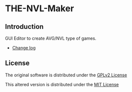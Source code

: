 # THE-NVL-Maker

## Introduction
GUI Editor to create AVG/NVL type of games.

- [Change log](https://github.com/Watunder/THE-NVL-Maker/blob/master/changes.md)

## License
The original software is distributed under the [GPLv2 License](https://github.com/Watunder/THE-NVL-Maker/blob/master/gpl-2e-plain.txt)

This altered version is distributed under the [MIT License](https://github.com/Watunder/THE-NVL-Maker/blob/master/mit-plain.txt)